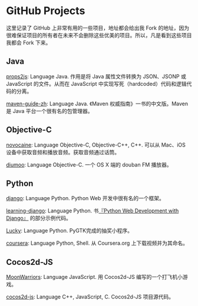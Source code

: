 GitHub Projects
===============

这里记录了 GitHub 上非常有用的一些项目，地址都会给出我 Fork 的地址，因为很难保证项目的所有者在未来不会删除这些优美的项目。所以，凡是看到这些项目我都会 Fork 下来。

Java
----

[props2js][1]: Language Java. 作用是将 Java 属性文件转换为 JSON、JSONP 或 JavaScript 的文件。从而在 JavaScript 中实现写死（hardcoded）代码和逻辑代码的分离。

[maven-guide-zh][9]: Language Java. 《Maven 权威指南》一书的中文版。Maven 是 Java 平台一个很有名的包管理器。

Objective-C
-----------

[novocaine][2]: Language Objective-C, Objective-C++, C++. 可以从 Mac、iOS 设备中获取音频和播放音频。获取音频通过话筒。

[diumoo][3]: Language Objective-C. 一个 OS X 端的 douban FM 播放器。

Python
------

[django][4]: Language Python. Python Web 开发中很有名的一个框架。

[learning-django][5]: Language Python. 书[『Python Web Development with Django』][6] 的部分示例代码。

[Lucky][7]: Language Python. PyGTK完成的抽奖小程序。

[coursera][8]: Language Python, Shell. 从 Coursera.org 上下载视频并为其命名。

Cocos2d-JS
----------

[MoonWarriors][10]: Language JavaScript. 用 Cocos2d-JS 编写的一个打飞机小游戏。

[cocos2d-js][11]: Language C++, JavaScript, C. Cocos2d-JS 项目源代码。

[1]: https://github.com/Ju2ender/props2js
[2]: https://github.com/Ju2ender/novocaine
[3]: https://github.com/Ju2ender/diumoo
[4]: https://github.com/Ju2ender/django
[5]: https://github.com/Ju2ender/learning-django
[6]: http://book.douban.com/review/5465791/
[7]: https://github.com/Ju2ender/Lucky
[8]: https://github.com/Ju2ender/coursera
[9]: https://github.com/Ju2ender/maven-guide-zh
[10]: https://github.com/Ju2ender/MoonWarriors
[11]: https://github.com/Ju2ender/cocos2d-js
